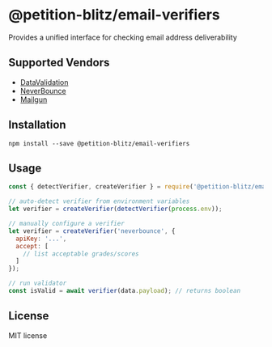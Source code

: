 # @petition-blitz/email-verifiers

Provides a unified interface for checking email address deliverability

## Supported Vendors

* [DataValidation](https://datavalidation.com)
* [NeverBounce](https://neverbounce.com)
* [Mailgun](https://mailgun.com)

## Installation

```
npm install --save @petition-blitz/email-verifiers
```

## Usage

```js
const { detectVerifier, createVerifier } = require('@petition-blitz/email-verifiers');

// auto-detect verifier from environment variables
let verifier = createVerifier(detectVerifier(process.env));

// manually configure a verifier
let verifier = createVerifier('neverbounce', {
  apiKey: '...',
  accept: [
    // list acceptable grades/scores
  ]
});

// run validator
const isValid = await verifier(data.payload); // returns boolean
```

## License

MIT license
